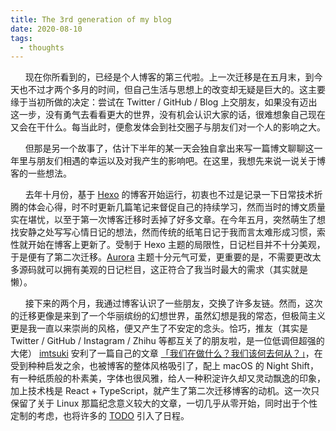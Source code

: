 ```yaml
---
title: The 3rd generation of my blog
date: 2020-08-10
tags:
  - thoughts
---
```


&nbsp; &nbsp; &nbsp; 现在你所看到的，已经是个人博客的第三代啦。上一次迁移是在五月末，到今天也不过才两个多月的时间，但自己生活与思想上的改变却无疑是巨大的。这主要缘于当初所做的决定：尝试在 Twitter / GitHub / Blog 上交朋友，如果没有迈出这一步，没有勇气去看看更大的世界，没有机会认识大家的话，很难想象自己现在又会在干什么。每当此时，便愈发体会到社交圈子与朋友们对一个人的影响之大。

&nbsp; &nbsp; &nbsp; 但那是另一个故事了，估计下半年的某一天会独自拿出来写一篇博文聊聊这一年里与朋友们相遇的幸运以及对我产生的影响吧。在这里，我想先来说一说关于博客的一些想法。

&nbsp; &nbsp; &nbsp; 去年十月份，基于 [Hexo](https://hexo.io/) 的博客开始运行，初衷也不过是记录一下日常技术折腾的体会心得，时不时更新几篇笔记来督促自己的持续学习，然而当时的博文质量实在堪忧，以至于第一次博客迁移时丢掉了好多文章。在今年五月，突然萌生了想找安静之处写写心情日记的想法，然而传统的纸笔日记于我而言太难形成习惯，索性就开始在博客上更新了。受制于 Hexo 主题的局限性，日记栏目并不十分美观，于是便有了第二次迁移。[Aurora](https://github.com/chanshiyucx/aurora) 主题十分元气可爱，更重要的是，不需要更改太多源码就可以拥有美观的日记栏目，这正符合了我当时最大的需求（其实就是懒）。

&nbsp; &nbsp; &nbsp; 接下来的两个月，我通过博客认识了一些朋友，交换了许多友链。然而，这次的迁移更像是来到了一个华丽缤纷的幻想世界，虽然幻想是我的常态，但极简主义更是我一直以来崇尚的风格，便又产生了不安定的念头。恰巧，推友（其实是 Twitter / GitHub / Instagram / Zhihu 等都互关了的朋友啦，是一位低调但超强的大佬） [imtsuki](https://github.com/imtsuki) 安利了一篇自己的文章 [「我们在做什么？我们该何去何从？」](https://qjx.app/posts/where-shall-we-go/)，在受到种种启发之余，也被博客的整体风格吸引了，配上 macOS 的 Night Shift，有一种纸质般的朴素美，字体也很风雅，给人一种积淀许久却又灵动飘逸的印象，加上技术栈是 React + TypeScript，就产生了第二次迁移博客的动机。这一次只保留了关于 Linux 那篇纪念意义较大的文章，一切几乎从零开始，同时出于个性定制的考虑，也将许多的 [TODO](https://raptazure.github.io/todo) 引入了日程。
